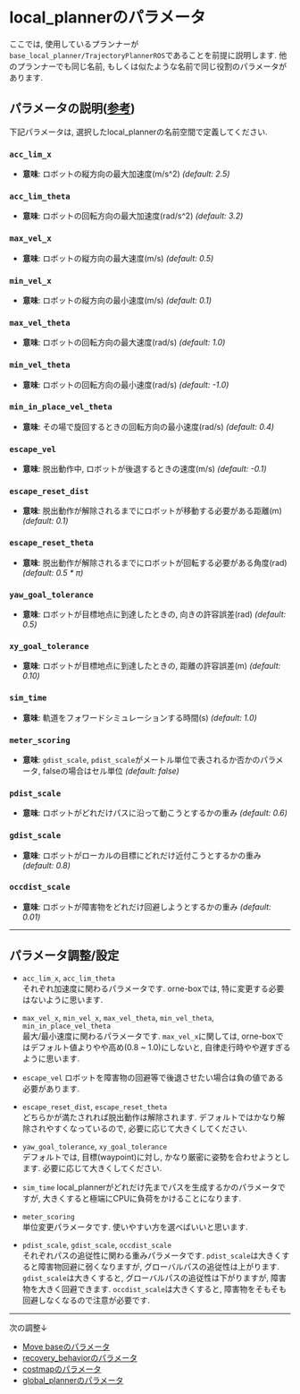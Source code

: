 # local_plannerのパラメータ  
ここでは, 使用しているプランナーが`base_local_planner/TrajectoryPlannerROS`であることを前提に説明します. 他のプランナーでも同じ名前, もしくは似たような名前で同じ役割のパラメータがあります.  

## パラメータの説明([参考](https://robo-marc.github.io/navigation_documents/base_local_planner.html#parameters-baselocalplanner))  
下記パラメータは, 選択したlocal_plannerの名前空間で定義してください.  
### `acc_lim_x`
- **意味**: ロボットの縦方向の最大加速度(m/s^2) *(default: 2.5)*  
### `acc_lim_theta`
- **意味**: ロボットの回転方向の最大加速度(rad/s^2) *(default: 3.2)*  
### `max_vel_x`
- **意味**: ロボットの縦方向の最大速度(m/s) *(default: 0.5)*  
### `min_vel_x`
- **意味**: ロボットの縦方向の最小速度(m/s) *(default: 0.1)*
### `max_vel_theta` 
- **意味**: ロボットの回転方向の最大速度(rad/s) *(default: 1.0)*
### `min_vel_theta`
- **意味**: ロボットの回転方向の最小速度(rad/s) *(default: -1.0)*
### `min_in_place_vel_theta`
- **意味**: その場で旋回するときの回転方向の最小速度(rad/s) *(default: 0.4)*
### `escape_vel`
- **意味**: 脱出動作中, ロボットが後退するときの速度(m/s) *(default: -0.1)*
### `escape_reset_dist`
- **意味**: 脱出動作が解除されるまでにロボットが移動する必要がある距離(m) *(default: 0.1)*  
### `escape_reset_theta`
- **意味**: 脱出動作が解除されるまでにロボットが回転する必要がある角度(rad) *(default: 0.5 * π)*  
### `yaw_goal_tolerance`
- **意味**: ロボットが目標地点に到達したときの, 向きの許容誤差(rad) *(default: 0.5)*  
### `xy_goal_tolerance`  
- **意味**: ロボットが目標地点に到達したときの, 距離の許容誤差(m) *(default: 0.10)*  
### `sim_time`  
- **意味**: 軌道をフォワードシミュレーションする時間(s) *(default: 1.0)*  
### `meter_scoring`
- **意味**: `gdist_scale`, `pdist_scale`がメートル単位で表されるか否かのパラメータ, falseの場合はセル単位 *(default: false)*  
### `pdist_scale` 
- **意味**: ロボットがどれだけパスに沿って動こうとするかの重み *(default: 0.6)*  
### `gdist_scale`  
- **意味**: ロボットがローカルの目標にどれだけ近付こうとするかの重み *(default: 0.8)*  
### `occdist_scale`  
- **意味**: ロボットが障害物をどれだけ回避しようとするかの重み  *(default: 0.01)* 
---
## パラメータ調整/設定  
- `acc_lim_x`, `acc_lim_theta`  
それぞれ加速度に関わるパラメータです. orne-boxでは, 特に変更する必要はないように思います.  

- `max_vel_x`, `min_vel_x`, `max_vel_theta`, `min_vel_theta`, `min_in_place_vel_theta`  
最大/最小速度に関わるパラメータです. `max_vel_x`に関しては, orne-boxではデフォルト値よりやや高め(0.8 ~ 1.0)にしないと, 自律走行時やや遅すぎるように思います.  

- `escape_vel`
ロボットを障害物の回避等で後退させたい場合は負の値である必要があります.  

- `escape_reset_dist`, `escape_reset_theta`  
どちらかが満たされれば脱出動作は解除されます. デフォルトではかなり解除されやすくなっているので, 必要に応じて大きくしてください.  

- `yaw_goal_tolerance`, `xy_goal_tolerance`  
デフォルトでは, 目標(waypoint)に対し, かなり厳密に姿勢を合わせようとします. 必要に応じて大きくしてください.  

- `sim_time`
local_plannerがどれだけ先までパスを生成するかのパラメータですが, 大きくすると極端にCPUに負荷をかけることになります.  

- `meter_scoring`  
単位変更パラメータです. 使いやすい方を選べばいいと思います.  

- `pdist_scale`, `gdist_scale`, `occdist_scale`  
それぞれパスの追従性に関わる重みパラメータです. `pdist_scale`は大きくすると障害物回避に弱くなりますが, グローバルパスの追従性は上がります. `gdist_scale`は大きくすると, グローバルパスの追従性は下がりますが, 障害物を大きく回避できます. `occdist_scale`は大きくすると, 障害物をそもそも回避しなくなるので注意が必要です.  

---
次の調整↓
- [Move baseのパラメータ](move_base_1.md)
- [recovery_behaviorのパラメータ](recovery_behavior.md)
- [costmapのパラメータ](costmap.md)
- [global_plannerのパラメータ](global_planner.md)